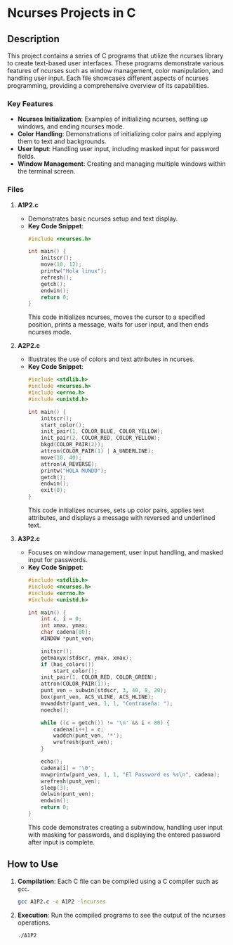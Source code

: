 # Ncurses Projects in C

## Description
This project contains a series of C programs that utilize the ncurses library to create text-based user interfaces. These programs demonstrate various features of ncurses such as window management, color manipulation, and handling user input. Each file showcases different aspects of ncurses programming, providing a comprehensive overview of its capabilities.

### Key Features
- **Ncurses Initialization**: Examples of initializing ncurses, setting up windows, and ending ncurses mode.
- **Color Handling**: Demonstrations of initializing color pairs and applying them to text and backgrounds.
- **User Input**: Handling user input, including masked input for password fields.
- **Window Management**: Creating and managing multiple windows within the terminal screen.

### Files
1. **A1P2.c**
    - Demonstrates basic ncurses setup and text display.
    - **Key Code Snippet**:
        ```c
        #include <ncurses.h>

        int main() {
            initscr();
            move(10, 12);
            printw("Hola linux");
            refresh();
            getch();
            endwin();
            return 0;
        }
        ```
        This code initializes ncurses, moves the cursor to a specified position, prints a message, waits for user input, and then ends ncurses mode.

2. **A2P2.c**
    - Illustrates the use of colors and text attributes in ncurses.
    - **Key Code Snippet**:
        ```c
        #include <stdlib.h>
        #include <ncurses.h>
        #include <errno.h>
        #include <unistd.h>

        int main() {
            initscr();
            start_color();
            init_pair(1, COLOR_BLUE, COLOR_YELLOW);
            init_pair(2, COLOR_RED, COLOR_YELLOW);
            bkgd(COLOR_PAIR(2));
            attron(COLOR_PAIR(1) | A_UNDERLINE);
            move(10, 40);
            attron(A_REVERSE);
            printw("HOLA MUNDO");
            getch();
            endwin();
            exit(0);
        }
        ```
        This code initializes ncurses, sets up color pairs, applies text attributes, and displays a message with reversed and underlined text.

3. **A3P2.c**
    - Focuses on window management, user input handling, and masked input for passwords.
    - **Key Code Snippet**:
        ```c
        #include <stdlib.h>
        #include <ncurses.h>
        #include <errno.h>
        #include <unistd.h>

        int main() {
            int c, i = 0;
            int xmax, ymax;
            char cadena[80];
            WINDOW *punt_ven;

            initscr();
            getmaxyx(stdscr, ymax, xmax);
            if (has_colors())
                start_color();
            init_pair(1, COLOR_RED, COLOR_GREEN);
            attron(COLOR_PAIR(1));
            punt_ven = subwin(stdscr, 3, 40, 8, 20);
            box(punt_ven, ACS_VLINE, ACS_HLINE);
            mvwaddstr(punt_ven, 1, 1, "Contraseña: ");
            noecho();

            while ((c = getch()) != '\n' && i < 80) {
                cadena[i++] = c;
                waddch(punt_ven, '*');
                wrefresh(punt_ven);
            }

            echo();
            cadena[i] = '\0';
            mvwprintw(punt_ven, 1, 1, "El Password es %s\n", cadena);
            wrefresh(punt_ven);
            sleep(3);
            delwin(punt_ven);
            endwin();
            return 0;
        }
        ```
        This code demonstrates creating a subwindow, handling user input with masking for passwords, and displaying the entered password after input is complete.

## How to Use
1. **Compilation**: Each C file can be compiled using a C compiler such as `gcc`.
    ```bash
    gcc A1P2.c -o A1P2 -lncurses
    ```
2. **Execution**: Run the compiled programs to see the output of the ncurses operations.
    ```bash
    ./A1P2
    ```